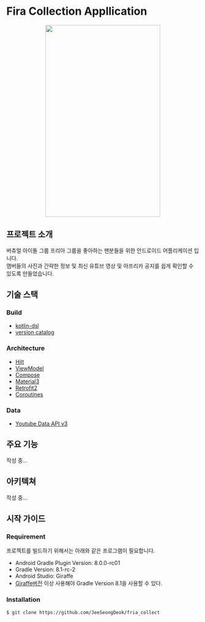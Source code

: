 # Fira Collection Appllication
<p align="center">
  <img src="pictures/app_home_picture.gif" width="300" height="500">
</p>

## 프로젝트 소개
버츄얼 아이돌 그룹 프리아 그룹을 좋아하는 팬분들을 위한 안드로이드 어플리케이션 입니다.<br>
맴버들의 사진과 간략한 정보 및 최신 유튜브 영상 및 아프리카 공지를 쉽게 확인할 수 있도록 만들었습니다.

## 기술 스택
### Build
* [kotlin-dsl](https://docs.gradle.org/current/userguide/kotlin_dsl.html)
* [version catalog](https://docs.gradle.org/current/userguide/platforms.html)
### Architecture
* [Hilt](https://developer.android.com/training/dependency-injection/hilt-android)
* [ViewModel](https://developer.android.com/topic/libraries/architecture/viewmodel?hl=ko)
* [Compose](https://developer.android.com/jetpack/compose?hl=ko)
* [Material3](https://developer.android.com/jetpack/androidx/releases/compose-material3?hl=ko)
* [Retrofit2](https://square.github.io/retrofit/)
* [Coroutines](https://github.com/Kotlin/kotlinx.coroutines)

### Data
* [Youtube Data API v3](https://developers.google.com/youtube/v3?hl=ko)

## 주요 기능
작성 중...

## 아키텍쳐
작성 중...

## 시작 가이드
### Requirement
프로젝트를 빌드하기 위해서는 아래와 같은 프로그램이 필요합니다.<br>
* Android Gradle Plugin Version: 8.0.0-rc01
* Gradle Version: 8.1-rc-2
* Android Studio: Giraffe 
* [Giraffe버전](https://developer.android.com/studio/releases?hl=ko) 이상 사용해야 Gradle Version 8.1을 사용할 수 있다.

### Installation
``` bash
$ git clone https://github.com/JeeSeongDeok/fria_collect
```